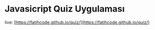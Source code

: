 # Javasicript Quiz Uygulaması

live: [https://fatihcode.github.io/quiz/](https://fatihcode.github.io/quiz/)
